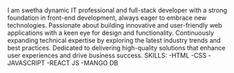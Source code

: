 I am swetha dynamic IT professional and full-stack developer with a strong foundation in front-end development, always eager to embrace new technologies. Passionate about building innovative and user-friendly web applications with a keen eye for design and functionality. Continuously expanding technical expertise by exploring the latest industry trends and best practices. Dedicated to delivering high-quality solutions that enhance user experiences and drive business success. SKILLS: -HTML -CSS -JAVASCRIPT -REACT JS -MANGO DB
